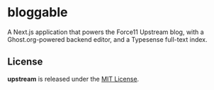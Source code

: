 # bloggable

A Next.js application that powers the Force11 Upstream blog, with a Ghost.org-powered backend editor, and a Typesense full-text index.

## License

**upstream** is released under the [MIT License](https://github.com/force11/upstream/blob/main/LICENSE.md).
